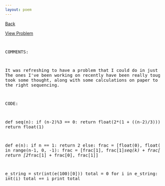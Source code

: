 ```yaml
---
layout: poem
---
```



<html><head><title>Euler - Problem 65</title>
<script type="text/javascript">

  var _gaq = _gaq || [];
  _gaq.push(['_setAccount', 'UA-16960753-5']);
  _gaq.push(['_trackPageview']);

  (function() {
    var ga = document.createElement('script'); ga.type = 'text/javascript'; ga.async = true;
    ga.src = ('https:' == document.location.protocol ? 'https://ssl' : 'http://www') + '.google-analytics.com/ga.js';
    var s = document.getElementsByTagName('script')[0]; s.parentNode.insertBefore(ga, s);
  })();

</script></head><body><p><a href="../index.html">Back</a></p>
<p><a href="http://projecteuler.net/problem=65" target="_blank">View Problem</a></p>
<pre>

COMMENTS:

It was refreshing to have a problem that I could do in just one try. The 
ones I've been working on recently have been really tough! This one took 
some thought, along with some calculations on paper to figure out the 
right sequencing.


CODE:

def seq(n):
	if (n-2)%3 == 0:
		return float(2*(1 + ((n-2)/3)))
	else:
		return float(1)


def e(n):
	if n == 1:
		return 2
	else:
		frac = [float(0), float(1)]
		for k in range(n-1, 0, -1):
			frac = [frac[1], frac[1]*seq(k) + frac[0]]
		return [2*frac[1] + frac[0], frac[1]]
	
	
e_string = str(int(e(100)[0]))
total = 0
for i in e_string:
	i = int(i)
	total += i
print total


</pre></body></html>
